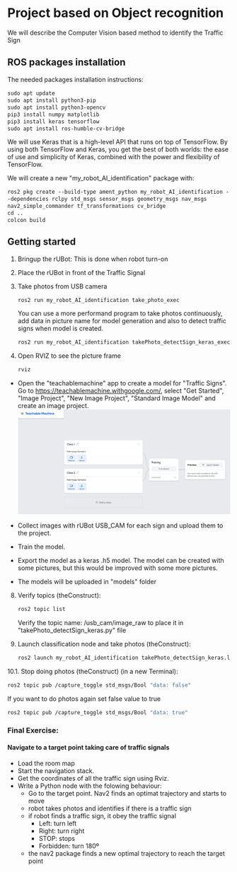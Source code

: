 # Project based on Object recognition

We will describe the Computer Vision based method to identify the Traffic Sign

## ROS packages installation

The needed packages installation instructions:
````shell
sudo apt update
sudo apt install python3-pip
sudo apt install python3-opencv
pip3 install numpy matplotlib
pip3 install keras tensorflow
sudo apt install ros-humble-cv-bridge
````
We will use Keras that is a high-level API that runs on top of TensorFlow. By using both TensorFlow and Keras, you get the best of both worlds: the ease of use and simplicity of Keras, combined with the power and flexibility of TensorFlow. 

We will create a new "my_robot_AI_identification" package with:
````shell
ros2 pkg create --build-type ament_python my_robot_AI_identification --dependencies rclpy std_msgs sensor_msgs geometry_msgs nav_msgs nav2_simple_commander tf_transformations cv_bridge
cd ..
colcon build
````

## Getting started

1. Bringup the rUBot: This is done when robot turn-on
   
2. Place the rUBot in front of the Traffic Signal

3. Take photos from USB camera
    ````bash
    ros2 run my_robot_AI_identification take_photo_exec
    ````
    You can use a more performand program to take photos continuously, add data in picture name for model generation and also to detect traffic signs when model is created.
    ````bash
    ros2 run my_robot_AI_identification takePhoto_detectSign_keras_exec
    ````
4. Open RVIZ to see the picture frame
    ````bash
    rviz
    ````
- Open the "teachablemachine" app to create a model for "Traffic Signs". Go to https://teachablemachine.withgoogle.com/, select "Get Started", "Image Project", "New Image Project", "Standard Image Model" and create an image project.  
    ![](./Images/06_Keras/01_Teachable_machine1.png)

- Collect images with rUBot USB_CAM for each sign and upload them to the project.  
- Train the model.  
- Export the model as a keras .h5 model. The model can be created with some pictures, but this would be improved with some more pictures.  
- The models will be uploaded in "models" folder  

8. Verify topics (theConstruct):
   ```bash
   ros2 topic list
   ````
   Verify the topic name: /usb_cam/image_raw to place it in "takePhoto_detectSign_keras.py" file
   
9. Launch classification node and take photos (theConstruct):
   ```bash
   ros2 launch my_robot_AI_identification takePhoto_detectSign_keras.launch.py
   ````
10.1. Stop doing photos (theConstruct) (in a new Terminal):
   ```bash
   ros2 topic pub /capture_toggle std_msgs/Bool "data: false"
   ````
   If you want to do photos again set false value to true 
   ```bash
   ros2 topic pub /capture_toggle std_msgs/Bool "data: true"
   ````

### Final Exercise:

#### Navigate to a target point taking care of traffic signals 

* Load the room map 
* Start the navigation stack. 
* Get the coordinates of all the traffic sign using Rviz.
* Write a Python node with the folowing behaviour:
	* Go to the target point. Nav2 finds an optimat trajectory and starts to move
    * robot takes photos and identifies if there is a traffic sign
    * if robot finds a traffic sign, it obey the traffic signal
        * Left: turn left
        * Right: turn right
        * STOP: stops
        * Forbidden: turn 180º  
    * the nav2 package finds a new optimal trajectory to reach the target point

